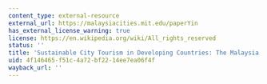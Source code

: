 ```yaml
---
content_type: external-resource
external_url: https://malaysiacities.mit.edu/paperYin
has_external_license_warning: true
license: https://en.wikipedia.org/wiki/All_rights_reserved
status: ''
title: 'Sustainable City Tourism in Developing Countries: The Malaysia Experience'
uid: 4f146465-f51c-4a72-bf22-14ee7ea06f4f
wayback_url: ''
---
```


